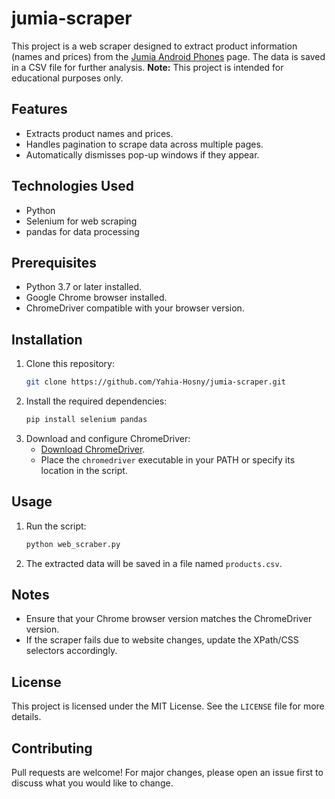 # jumia-scraper
This project is a web scraper designed to extract product information (names and prices) from the [Jumia Android Phones](https://www.jumia.com.eg/android-phones/) page. The data is saved in a CSV file for further analysis. 
**Note:** This project is intended for educational purposes only.
## Features
- Extracts product names and prices.
- Handles pagination to scrape data across multiple pages.
- Automatically dismisses pop-up windows if they appear.

## Technologies Used
- Python
- Selenium for web scraping
- pandas for data processing

## Prerequisites
- Python 3.7 or later installed.
- Google Chrome browser installed.
- ChromeDriver compatible with your browser version.

## Installation
1. Clone this repository:
   ```bash
   git clone https://github.com/Yahia-Hosny/jumia-scraper.git
   ```
2. Install the required dependencies:
   ```bash
   pip install selenium pandas
   ```
3. Download and configure ChromeDriver:
   - [Download ChromeDriver](https://chromedriver.chromium.org/downloads).
   - Place the `chromedriver` executable in your PATH or specify its location in the script.

## Usage
1. Run the script:
   ```bash
   python web_scraber.py
   ```
2. The extracted data will be saved in a file named `products.csv`.

## Notes
- Ensure that your Chrome browser version matches the ChromeDriver version.
- If the scraper fails due to website changes, update the XPath/CSS selectors accordingly.

## License
This project is licensed under the MIT License. See the `LICENSE` file for more details.

## Contributing
Pull requests are welcome! For major changes, please open an issue first to discuss what you would like to change.
